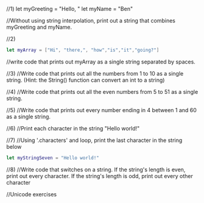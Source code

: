 //1)
let myGreeting = "Hello, "
let myName = "Ben"

//Without using string interpolation, print out a string that combines myGreeting and myName.

//2)
```swift
let myArray = ["Hi", "there,", "how","is","it","going?"]
```
//write code that prints out myArray as a single string separated by spaces.


//3)
//Write code that prints out all the numbers from 1 to 10 as a single string.  (Hint: the String() function can convert an int to a string)

//4)
//Write code that prints out all the even numbers from 5 to 51 as a single string.

//5)
//Write code that prints out every number ending in 4 between 1 and 60 as a single string.


//6)
//Print each character in the string "Hello world!"

//7) 
//Using '.characters' and loop, print the last character in the string below
```swift
let myStringSeven = "Hello world!"
```

//8)
//Write code that switches on a string.  If the string's length is even, print out every character.  If the string's length is odd, print out every other character

//Unicode exercises
